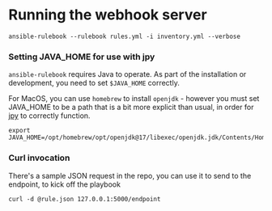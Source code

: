 # Running the webhook server

`ansible-rulebook --rulebook rules.yml -i inventory.yml --verbose`


### Setting JAVA_HOME for use with jpy

`ansible-rulebook` requires Java to operate. As part of the installation or development,
you need to set `$JAVA_HOME` correctly.

For MacOS, you can use `homebrew` to install `openjdk` - however you must set JAVA_HOME
to be a path that is a bit more explicit than usual, in order for [jpy][jpy] to correctly function.

```
export JAVA_HOME=/opt/homebrew/opt/openjdk@17/libexec/openjdk.jdk/Contents/Home
```

### Curl invocation

There's a sample JSON request in the repo, you can use it to send to the endpoint, to kick
off the playbook

```
curl -d @rule.json 127.0.0.1:5000/endpoint
```


[jpy]: https://github.com/jpy-consortium/jpy
